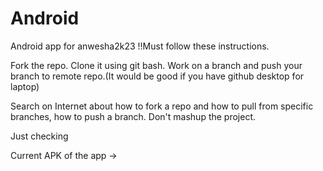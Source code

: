 # Android
Android app for anwesha2k23
!!Must follow these instructions.

Fork the repo. Clone it using git bash. Work on a branch and push your branch to remote repo.(It would be good if you have github desktop for laptop)

Search on Internet about how to fork a repo and how to pull from specific branches, how to push a branch.
Don't mashup the project.

Just checking

Current APK of the app -> 
